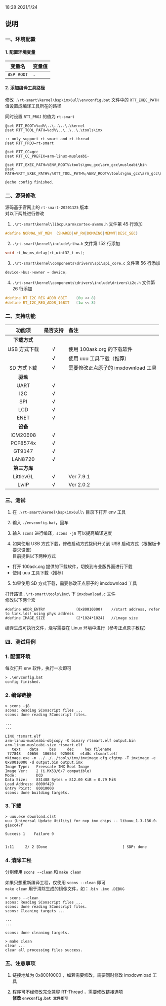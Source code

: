 18:28 2021/1/24

## 说明

### 一、环境配置

#### 1. 配置环境变量

|变量名|变量值|
|:-:|:-|
|`BSP_ROOT`|`.`|

#### 2. 添加编译工具路径

修改 `.\rt-smart\kernel\bsp\imx6ull\envconfig.bat` 文件中的 `RTT_EXEC_PATH`  
值设置成编译工具所在的路径  

同时设置 `RTT_PROJ` 的值为 `rt-smart`  

```
@set RTT_ROOT=%cd%\..\..\..\.\kernel
@set RTT_TOOL_PATH=%cd%\..\..\..\.\tools\imx

:: only support rt-smart and rt-thread
@set RTT_PROJ=rt-smart

@set RTT_CC=gcc
@set RTT_CC_PREFIX=arm-linux-musleabi-

@set RTT_EXEC_PATH=%ENV_ROOT%\tools\gnu_gcc\arm_gcc\musleabi\bin
@set PATH=%RTT_EXEC_PATH%;%RTT_TOOL_PATH%;%ENV_ROOT%\tools\gnu_gcc\arm_gcc\mingw\bin;%PATH%

@echo config finished.
```

### 二、源码修改

源码基于官网上的 `rt-smart-20201125` 版本  
对以下两处进行修改  

1. `.\rt-smart\kernel\libcpu\arm\cortex-a\mmu.h` 文件第 45 行添加  

```c
#define NORMAL_WT_MEM  (SHARED|AP_RW|DOMAIN0|MEMWT|DESC_SEC)
```

2. `.\rt-smart\kernel\include\rthw.h` 文件第 152 行添加  

```c
void rt_hw_ms_delay(rt_uint32_t ms);
```

3. `.\rt-smart\kernel\components\drivers\spi\spi_core.c` 文件第 56 行添加  

```c
device->bus->owner = device;
```

4. `.\rt-smart\kernel\components\drivers\include\drivers\i2c.h`  文件第 26 行添加  

```c
#define RT_I2C_REG_ADDR_8BIT    (0u << 8)
#define RT_I2C_REG_ADDR_16BIT   (1u << 8)
```

### 二、支持功能

|功能项|是否支持|备注|
|:-:|:-:|:-|
|**下载方式**||
|USB 方式下载|√|使用 100ask.org 的下载软件|
||√|使用 uuu 工具下载（推荐）|
|SD 方式下载|√|需要修改正点原子的 imxdownload 工具|
|**驱动**|||
|UART|√||
|I2C|√||
|SPI|√||
|LCD|√||
|ENET|√||
|**设备**|||
|ICM20608|√||
|PCF8574x|√||
|GT9147|√||
|LAN8720|√||
|**第三方库**|||
|LittlevGL|√|Ver 7.9.1|
|LwIP|√|Ver 2.0.2|

### 三、测试

1. 在 `.\rt-smart\kernel\bsp\imx6ull\` 目录下打开 env 工具  

2. 输入 `./envconfig.bat`，回车  

3. 输入 `scons` 进行编译，`scons -j8` 可以提高编译速度  

4. 如果使用 USB 方式下载，修改启动方式拨码开关到 USB 启动方式（根据板卡要求设置）  
目前提供以下两种方式  

  - 打开 100ask.org 提供的下载软件，切换到专业版界面进行下载  
  - 使用 uuu 工具下载（推荐）  

5. 如果使用 SD 方式下载，需要修改正点原子的 imxdownload 工具  

打开路径 `.\rt-smart\tools\imx\` 下 `imxdownload.c` 文件  
修改以下两个宏  

```
#define ADDR_ENTRY              (0x80010000)    //start address, refer to link.lds! using phys address
#define IMAGE_SIZE              (2*1024*1024)   //image size
```

编译生成可执行文件，烧写需要在 Linux 环境中进行（参考正点原子教程）  

### 四、测试用例

### 1. 配置环境

每次打开 env 软件，执行一次即可  

```
> .\envconfig.bat
config finished.
```

### 2. 编译链接

```
> scons -j8
scons: Reading SConscript files ...
scons: done reading SConscript files.

...
...

LINK rtsmart.elf
arm-linux-musleabi-objcopy -O binary rtsmart.elf output.bin
arm-linux-musleabi-size rtsmart.elf
   text    data     bss     dec     hex filename
 777848   40656  106564  925068   e1d8c rtsmart.elf
mkimage.exe -n ../../../tools/imx/imximage.cfg.cfgtmp -T imximage -e 0x80010000 -d output.bin output.imx
Image Type:   Freescale IMX Boot Image
Image Ver:    2 (i.MX53/6/7 compatible)
Mode:         DCD
Data Size:    831488 Bytes = 812.00 KiB = 0.79 MiB
Load Address: 8000f420
Entry Point:  80010000
scons: done building targets.
```

### 3. 下载

```
> uuu.exe download.clst
uuu (Universal Update Utility) for nxp imx chips -- libuuu_1.3.136-0-g1ecc47f

Success 1    Failure 0


1:11     2/ 2 [Done                                  ] SDP: done
```

### 4. 清除工程

分别使用 `scons --clean` 和 `make clean`  

如果只想重新编译工程，仅使用 `scons --clean` 即可  
`make clean` 用于清除生成的镜像文件，如：`.bin .imx .DEBUG`  

```
> scons --clean
scons: Reading SConscript files ...
scons: done reading SConscript files.
scons: Cleaning targets ...

...
...

scons: done cleaning targets.

> make clean
clear ...
clear all processing files success.
```

### 五、注意事项

1. 链接地址为 0x80010000 ，如若需要修改，需要同时修改 imxdownload 工具  

2. 程序可不经修改完全兼容 RT-Thread ，需要修改链接选项  
**修改 `envconfig.bat 文件即可`**  
